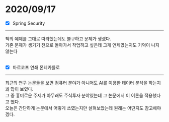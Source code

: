 # 2020/09/17
- [x] Spring Security
--------------------------
책의 예제를 그대로 따라했는데도 불구하고 문제가 생겼다.<br/>
기존 문제가 생기기 전으로 돌아가서 작업하고 싶은데 그게 언제였는지도 기억이 나지 않는다<br/><br/>

- [x] 마르코프 연쇄 몬테카를로
--------------------------------------
최근의 연구 논문들을 보면 컴퓨터 분야가 아니어도 AI를 이용한 데이터 분석을 하는지 꽤 많이 보였다.<br/>
그 중 흥미로운 주제가 아무래도 주식투자 분야였는데 그 논문에서 이 이론을 적용했다고 했다.<br/>
오늘은 간단하게 논문에서 어떻게 쓰였는지만 살펴보았는데 원래는 어떤지도 참고해야겠다.<br/>





